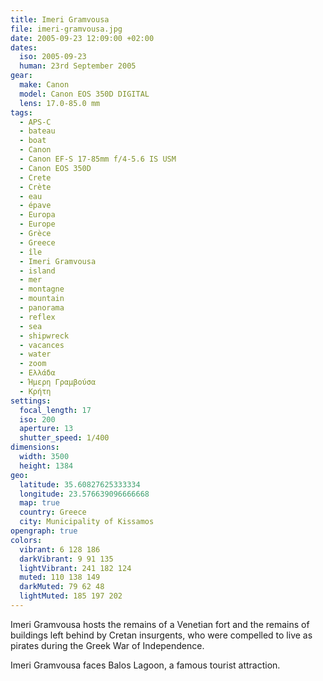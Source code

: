 ```yaml
---
title: Imeri Gramvousa
file: imeri-gramvousa.jpg
date: 2005-09-23 12:09:00 +02:00
dates:
  iso: 2005-09-23
  human: 23rd September 2005
gear:
  make: Canon
  model: Canon EOS 350D DIGITAL
  lens: 17.0-85.0 mm
tags:
  - APS-C
  - bateau
  - boat
  - Canon
  - Canon EF-S 17-85mm f/4-5.6 IS USM
  - Canon EOS 350D
  - Crete
  - Crète
  - eau
  - épave
  - Europa
  - Europe
  - Grèce
  - Greece
  - île
  - Imeri Gramvousa
  - island
  - mer
  - montagne
  - mountain
  - panorama
  - reflex
  - sea
  - shipwreck
  - vacances
  - water
  - zoom
  - Ελλάδα
  - Ήμερη Γραμβούσα
  - Κρήτη
settings:
  focal_length: 17
  iso: 200
  aperture: 13
  shutter_speed: 1/400
dimensions:
  width: 3500
  height: 1384
geo:
  latitude: 35.60827625333334
  longitude: 23.576639096666668
  map: true
  country: Greece
  city: Municipality of Kissamos
opengraph: true
colors:
  vibrant: 6 128 186
  darkVibrant: 9 91 135
  lightVibrant: 241 182 124
  muted: 110 138 149
  darkMuted: 79 62 48
  lightMuted: 185 197 202
---
```


Imeri Gramvousa hosts the remains of a Venetian fort and the remains of buildings left behind by Cretan insurgents, who were compelled to live as pirates during the Greek War of Independence.

Imeri Gramvousa faces Balos Lagoon, a famous  tourist attraction.
